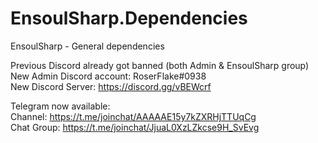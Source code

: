 # EnsoulSharp.Dependencies
EnsoulSharp - General dependencies

Previous Discord already got banned (both Admin & EnsoulSharp group)  
New Admin Discord account: RoserFlake#0938  
New Discord Server: https://discord.gg/vBEWcrf  

Telegram now available:  
Channel: https://t.me/joinchat/AAAAAE15y7kZXRHjTTUqCg  
Chat Group: https://t.me/joinchat/JjuaL0XzLZkcse9H_SvEvg  